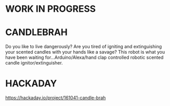 # WORK IN PROGRESS
# CANDLEBRAH
Do you like to live dangerously? 
Are you tired of igniting and extinguishing your scented candles with your hands like a savage?
This robot is what you have been waiting for...Arduino/Alexa/hand clap controlled robotic scented candle ignitor/extinguisher. 

# HACKADAY
https://hackaday.io/project/161041-candle-brah